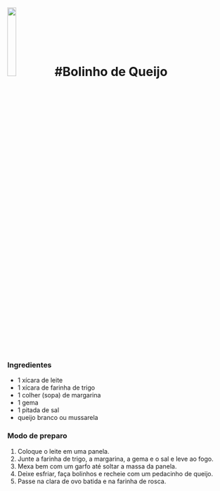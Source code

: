 # 

# <img src="https://user-images.githubusercontent.com/65689214/148616084-0308a7ff-bd77-4b89-b30e-a4c234578761.jpg" width="20%"></img> #Bolinho de Queijo

### Ingredientes	

- 1 xícara de leite
- 1 xícara de farinha de trigo
- 1 colher (sopa) de margarina
- 1 gema
- 1 pitada de sal
- queijo branco ou mussarela

### Modo de preparo

1. Coloque o leite em uma panela.
2. Junte a farinha de trigo, a margarina, a gema e o sal e leve ao fogo.
3. Mexa bem com um garfo até soltar a massa da panela.
4. Deixe esfriar, faça bolinhos e recheie com um pedacinho de queijo.
5. Passe na clara de ovo batida e na farinha de rosca.